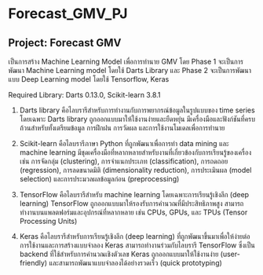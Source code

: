 # Forecast_GMV_PJ

## Project: Forecast GMV
  เป็นการสร้าง Machine Learning Model เพื่อการทำนาย GMV โดย Phase 1 จะเป็นการพัฒนา Machine Learning model โดยใช้ Darts Library และ Phase 2 จะเป็นการพัฒนาแบบ Deep Learning model โดยใช้ Tensorflow, Keras

Required Library: Darts 0.13.0, Scikit-learn 3.8.1

  1. Darts library คือไลบรารีสำหรับการทำงานกับการพยากรณ์ข้อมูลในรูปแบบของ time series โดยเฉพาะ Darts library ถูกออกแบบมาให้ใช้งานง่ายและยืดหยุ่น มีเครื่องมือและฟังก์ชันที่ครบถ้วนสำหรับทั้งเตรียมข้อมูล การฝึกฝน การวัดผล และการใช้งานโมเดลเพื่อการทำนาย

  2. Scikit-learn คือไลบรารีภาษา Python ที่ถูกพัฒนาเพื่อการทำ data mining และ machine learning มีชุดเครื่องมือที่หลากหลายสำหรับงานที่เกี่ยวข้องกับการเรียนรู้ของเครื่อง เช่น การจัดกลุ่ม (clustering), การจำแนกประเภท (classification), การถดถอย (regression), การลดขนาดมิติ (dimensionality reduction), การประเมินผล (model selection) และการประมวลผลข้อมูลก่อน (preprocessing)

  
  3. TensorFlow คือไลบรารีสำหรับ machine learning โดยเฉพาะการเรียนรู้เชิงลึก (deep learning) TensorFlow ถูกออกแบบมาให้รองรับการคำนวณที่มีประสิทธิภาพสูง สามารถทำงานบนแพลตฟอร์มและอุปกรณ์ที่หลากหลาย เช่น CPUs, GPUs, และ TPUs (Tensor Processing Units)

  4. Keras คือไลบรารีสำหรับการเรียนรู้เชิงลึก (deep learning) ที่ถูกพัฒนาขึ้นมาเพื่อให้ง่ายต่อการใช้งานและการสร้างแบบจำลอง Keras สามารถทำงานร่วมกับไลบรารี TensorFlow ซึ่งเป็น backend ที่ใช้สำหรับการคำนวณเชิงตัวเลข Keras ถูกออกแบบมาให้ใช้งานง่าย (user-friendly) และสามารถพัฒนาแบบจำลองได้อย่างรวดเร็ว (quick prototyping)
